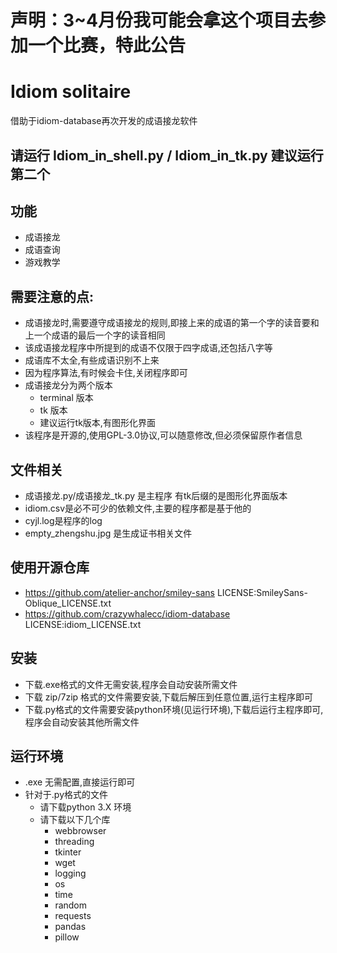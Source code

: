 # 声明：3~4月份我可能会拿这个项目去参加一个比赛，特此公告
# Idiom solitaire
 借助于idiom-database再次开发的成语接龙软件
 
 ## 请运行 Idiom_in_shell.py / Idiom_in_tk.py 建议运行第二个

## 功能
- 成语接龙
- 成语查询
- 游戏教学

## 需要注意的点:
- 成语接龙时,需要遵守成语接龙的规则,即接上来的成语的第一个字的读音要和上一个成语的最后一个字的读音相同
- 该成语接龙程序中所提到的成语不仅限于四字成语,还包括八字等
- 成语库不太全,有些成语识别不上来
- 因为程序算法,有时候会卡住,关闭程序即可
- 成语接龙分为两个版本
    - terminal 版本
    - tk 版本
    - 建议运行tk版本,有图形化界面
- 该程序是开源的,使用GPL-3.0协议,可以随意修改,但必须保留原作者信息

## 文件相关
- 成语接龙.py/成语接龙_tk.py 是主程序 有tk后缀的是图形化界面版本
- idiom.csv是必不可少的依赖文件,主要的程序都是基于他的
- cyjl.log是程序的log
- empty_zhengshu.jpg 是生成证书相关文件

## 使用开源仓库
- https://github.com/atelier-anchor/smiley-sans LICENSE:SmileySans-Oblique_LICENSE.txt
- https://github.com/crazywhalecc/idiom-database  LICENSE:idiom_LICENSE.txt 

## 安装
- 下载.exe格式的文件无需安装,程序会自动安装所需文件
- 下载 zip/7zip 格式的文件需要安装,下载后解压到任意位置,运行主程序即可
- 下载.py格式的文件需要安装python环境(见运行环境),下载后运行主程序即可,程序会自动安装其他所需文件

## 运行环境
- .exe 无需配置,直接运行即可
- 针对于.py格式的文件
    - 请下载python 3.X 环境
    - 请下载以下几个库
        - webbrowser
        - threading
        - tkinter
        - wget
        - logging
        - os
        - time
        - random
        - requests
        - pandas
        - pillow
